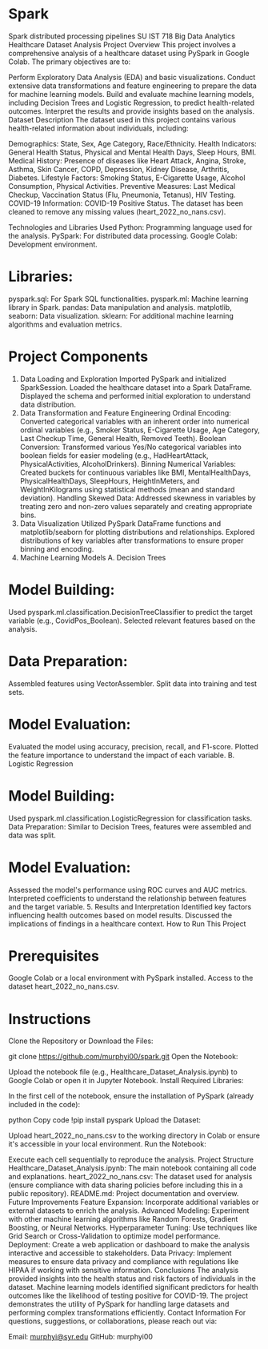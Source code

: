 # Spark
Spark distributed processing pipelines SU IST 718 Big Data Analytics
Healthcare Dataset Analysis
Project Overview
This project involves a comprehensive analysis of a healthcare dataset using PySpark in Google Colab. The primary objectives are to:

Perform Exploratory Data Analysis (EDA) and basic visualizations.
Conduct extensive data transformations and feature engineering to prepare the data for machine learning models.
Build and evaluate machine learning models, including Decision Trees and Logistic Regression, to predict health-related outcomes.
Interpret the results and provide insights based on the analysis.
Dataset Description
The dataset used in this project contains various health-related information about individuals, including:

Demographics: State, Sex, Age Category, Race/Ethnicity.
Health Indicators: General Health Status, Physical and Mental Health Days, Sleep Hours, BMI.
Medical History: Presence of diseases like Heart Attack, Angina, Stroke, Asthma, Skin Cancer, COPD, Depression, Kidney Disease, Arthritis, Diabetes.
Lifestyle Factors: Smoking Status, E-Cigarette Usage, Alcohol Consumption, Physical Activities.
Preventive Measures: Last Medical Checkup, Vaccination Status (Flu, Pneumonia, Tetanus), HIV Testing.
COVID-19 Information: COVID-19 Positive Status.
The dataset has been cleaned to remove any missing values (heart_2022_no_nans.csv).

Technologies and Libraries Used
Python: Programming language used for the analysis.
PySpark: For distributed data processing.
Google Colab: Development environment.
# Libraries:
pyspark.sql: For Spark SQL functionalities.
pyspark.ml: Machine learning library in Spark.
pandas: Data manipulation and analysis.
matplotlib, seaborn: Data visualization.
sklearn: For additional machine learning algorithms and evaluation metrics.
# Project Components
1. Data Loading and Exploration
Imported PySpark and initialized SparkSession.
Loaded the healthcare dataset into a Spark DataFrame.
Displayed the schema and performed initial exploration to understand data distribution.
2. Data Transformation and Feature Engineering
Ordinal Encoding: Converted categorical variables with an inherent order into numerical ordinal variables (e.g., Smoker Status, E-Cigarette Usage, Age Category, Last Checkup Time, General Health, Removed Teeth).
Boolean Conversion: Transformed various Yes/No categorical variables into boolean fields for easier modeling (e.g., HadHeartAttack, PhysicalActivities, AlcoholDrinkers).
Binning Numerical Variables: Created buckets for continuous variables like BMI, MentalHealthDays, PhysicalHealthDays, SleepHours, HeightInMeters, and WeightInKilograms using statistical methods (mean and standard deviation).
Handling Skewed Data: Addressed skewness in variables by treating zero and non-zero values separately and creating appropriate bins.
3. Data Visualization
Utilized PySpark DataFrame functions and matplotlib/seaborn for plotting distributions and relationships.
Explored distributions of key variables after transformations to ensure proper binning and encoding.
4. Machine Learning Models
A. Decision Trees
# Model Building:
Used pyspark.ml.classification.DecisionTreeClassifier to predict the target variable (e.g., CovidPos_Boolean).
Selected relevant features based on the analysis.
# Data Preparation:
Assembled features using VectorAssembler.
Split data into training and test sets.
# Model Evaluation:
Evaluated the model using accuracy, precision, recall, and F1-score.
Plotted the feature importance to understand the impact of each variable.
B. Logistic Regression
# Model Building:
Used pyspark.ml.classification.LogisticRegression for classification tasks.
Data Preparation:
Similar to Decision Trees, features were assembled and data was split.
# Model Evaluation:
Assessed the model's performance using ROC curves and AUC metrics.
Interpreted coefficients to understand the relationship between features and the target variable.
5. Results and Interpretation
Identified key factors influencing health outcomes based on model results.
Discussed the implications of findings in a healthcare context.
How to Run This Project
# Prerequisites
Google Colab or a local environment with PySpark installed.
Access to the dataset heart_2022_no_nans.csv.
# Instructions
Clone the Repository or Download the Files:

git clone https://github.com/murphyi00/spark.git
Open the Notebook:

Upload the notebook file (e.g., Healthcare_Dataset_Analysis.ipynb) to Google Colab or open it in Jupyter Notebook.
Install Required Libraries:

In the first cell of the notebook, ensure the installation of PySpark (already included in the code):

python
Copy code
!pip install pyspark
Upload the Dataset:

Upload heart_2022_no_nans.csv to the working directory in Colab or ensure it's accessible in your local environment.
Run the Notebook:

Execute each cell sequentially to reproduce the analysis.
Project Structure
Healthcare_Dataset_Analysis.ipynb: The main notebook containing all code and explanations.
heart_2022_no_nans.csv: The dataset used for analysis (ensure compliance with data sharing policies before including this in a public repository).
README.md: Project documentation and overview.
Future Improvements
Feature Expansion: Incorporate additional variables or external datasets to enrich the analysis.
Advanced Modeling: Experiment with other machine learning algorithms like Random Forests, Gradient Boosting, or Neural Networks.
Hyperparameter Tuning: Use techniques like Grid Search or Cross-Validation to optimize model performance.
Deployment: Create a web application or dashboard to make the analysis interactive and accessible to stakeholders.
Data Privacy: Implement measures to ensure data privacy and compliance with regulations like HIPAA if working with sensitive information.
Conclusions
The analysis provided insights into the health status and risk factors of individuals in the dataset.
Machine learning models identified significant predictors for health outcomes like the likelihood of testing positive for COVID-19.
The project demonstrates the utility of PySpark for handling large datasets and performing complex transformations efficiently.
Contact Information
For questions, suggestions, or collaborations, please reach out via:

Email: murphyi@syr.edu
GitHub: murphyi00
